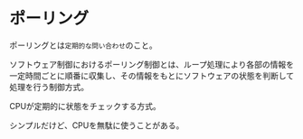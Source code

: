 # ポーリング

ポーリングとは`定期的な問い合わせ`のこと。

ソフトウェア制御におけるポーリング制御とは、ループ処理により各部の情報を一定時間ごとに順番に収集し、その情報をもとにソフトウェアの状態を判断して処理を行う制御方式。

CPUが定期的に状態をチェックする方式。

シンプルだけど、CPUを無駄に使うことがある。

